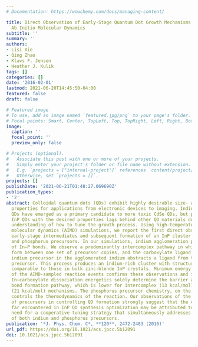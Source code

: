 ```yaml
---
# Documentation: https://wowchemy.com/docs/managing-content/

title: Direct Observation of Early-Stage Quantum Dot Growth Mechanisms with High-Temperature
  Ab Initio Molecular Dynamics
subtitle: ''
summary: ''
authors:
- Lisi Xie
- Qing Zhao
- Klavs F. Jensen
- Heather J. Kulik
tags: []
categories: []
date: '2016-02-01'
lastmod: 2021-06-20T14:45:50-04:00
featured: false
draft: false

# Featured image
# To use, add an image named `featured.jpg/png` to your page's folder.
# Focal points: Smart, Center, TopLeft, Top, TopRight, Left, Right, BottomLeft, Bottom, BottomRight.
image:
  caption: ''
  focal_point: ''
  preview_only: false

# Projects (optional).
#   Associate this post with one or more of your projects.
#   Simply enter your project's folder or file name without extension.
#   E.g. `projects = ["internal-project"]` references `content/project/deep-learning/index.md`.
#   Otherwise, set `projects = []`.
projects: []
publishDate: '2021-06-21T01:48:27.069690Z'
publication_types:
- '2'
abstract: Colloidal quantum dots (QDs) exhibit highly desirable size- and shape-dependent
  properties for applications from electronic devices to imaging. Indium phosphide
  QDs have emerged as a primary candidate to more toxic CdSe QDs, but production of
  InP QDs with the desired properties lags behind other QD materials due to a poor
  understanding of how to tune the growth process. Using high-temperature ab initio
  molecular dynamics (AIMD) simulations, we report the first direct observation of
  early-stage intermediates and subsequent formation of an InP cluster from indium
  and phosphorus precursors. In our simulations, indium agglomeration precedes formation
  of In–P bonds. We observe a predominantly intercomplex pathway in which In–P bonds
  form between one set of precursor copies, and the carboxylate ligand of a second
  indium precursor in the agglomerated indium abstracts a ligand from the phosphorus
  precursor. This process produces an indium-rich cluster with structural properties
  comparable to those in bulk zinc-blende InP crystals. Minimum energy pathway characterization
  of the AIMD-sampled reaction events confirms these observations and identifies that
  In–carboxylate dissociation energetics solely determine the barrier along the In–P
  bond formation pathway, which is lower for intercomplex (13 kcal/mol) than intracomplex
  (21 kcal/mol) mechanisms. The phosphorus precursor chemistry, on the other hand,
  controls the thermodynamics of the reaction. Our observations of the different roles
  of precursors in controlling QD formation strongly suggest that the challenges thus
  far encountered in InP QD synthesis optimization may be attributed to an overlooked
  need for a cooperative tuning strategy that simultaneously addresses the chemistry
  of both indium and phosphorus precursors.
publication: '*J. Phys. Chem. C*, **120**, 2472-2483 (2016)'
url_pdf: https://doi.org/10.1021/acs.jpcc.5b12091
doi: 10.1021/acs.jpcc.5b12091
---
```

